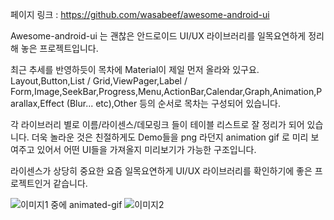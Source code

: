 페이지 링크 : https://github.com/wasabeef/awesome-android-ui

Awesome-android-ui 는 괜찮은 안드로이드 UI/UX 라이브러리를 일목요연하게 정리해 놓은 프로젝트입니다.

최근 추세를 반영하듯이 목차에 Material이 제일 먼저 올라와 있구요. Layout,Button,List / Grid,ViewPager,Label / Form,Image,SeekBar,Progress,Menu,ActionBar,Calendar,Graph,Animation,Parallax,Effect (Blur... etc),Other 등의 순서로 목차는 구성되어 있습니다.

각 라이브러리 별로 이름/라이센스/데모링크 들이 테이블 리스트로 잘 정리가 되어 있습니다. 더욱 놀라운 것은 친절하게도 Demo들을 png 라던지 animation gif 로 미리 보여주고 있어서 어떤 UI들을 가져올지 미리보기가 가능한 구조입니다.

라이센스가 상당히 중요한 요즘 일목요연하게 UI/UX 라이브러리를 확인하기에 좋은 프로젝트인거 같습니다.


![이미지1](../master/img/001-06.png)
중에 animated-gif
![이미지2](https://github.com/wasabeef/awesome-android-ui/blob/master/art/Pull-to-Refresh.Rentals-Android.gif)
